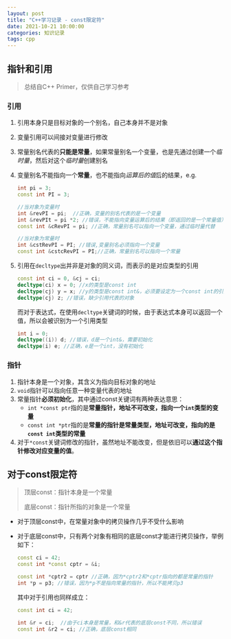 ```yaml
---
layout: post
title: "C++学习记录 - const限定符"
date: 2021-10-21 10:00:00
categories: 知识记录
tags: cpp
---
```


## 指针和引用

> 总结自C++ Primer，仅供自己学习参考

### 引用

1. 引用本身只是目标对象的一个别名，自己本身并不是对象

2. 变量引用可以间接对变量进行修改

3. 常量别名代表的**只能是常量**，如果常量别名一个变量，也是先通过创建一个*临时量*，然后对这个*临时量*创建别名

4. 变量别名不能指向一个**常量**，也不能指向*运算后的值*后的结果，e.g.

   ```c++
   int pi = 3;
   const int PI = 3;
   
   //当对象为变量时
   int &revPI = pi;  //正确，变量的别名代表的是一个变量
   int &revPIt = pi *2; //错误，不能指向变量运算后的结果（即返回的是一个常量值）
   const int &cRevPI = pi; //正确，常量别名可以指向一个变量，通过临时量代替
   
   //当对象为常量时
   int &cstRevPI = PI; //错误,变量别名必须指向一个变量
   const int &cstcRevPI = PI;//正确，常量别名可以指向一个常量
   ```

5. 引用在`decltype`出并非是对象的同义词，而表示的是对应类型的引用

    ```c++
    const int ci = 0, &cj = ci;
    decltype(ci) x = 0; //x的类型是const int
    decltype(cj) y = x; //y的类型是const int&，必须要设定为一个const int的引用
    decltype(cj) z; //错误，缺少引用代表的对象
    ```

    而对于表达式，在使用`decltype`关键词的时候，由于表达式本身可以返回一个值，所以会被识别为一个引用类型

    ```c++
    int i = 0;
    decltype((i)) d; //错误，d是一个int&，需要初始化
    decltype(i) e; //正确，e是一个int，没有初始化
    ```

### 指针

1. 指针本身是一个对象，其含义为指向目标对象的地址
2. `void`指针可以指向任意一种变量代表的地址
3. 常量指针**必须初始化**，其中通过const关键词有两种表达意思：
   * `int *const ptr`指的是**常量指针，地址不可改变，指向一个`int`类型的变量**
   * `const int *ptr`指的是**常量的指针是常量类型，地址可改变，指向的是`const int`类型的常量**
4. 对于`*const`关键词修改的指针，虽然地址不能改变，但是依旧可以**通过这个指针修改对应变量的值**。

## 对于const限定符

> 顶层const：指针本身是一个常量
>
> 底层const：指针所指的对象是一个常量

* 对于顶层const中，在常量对象中的拷贝操作几乎不受什么影响

* 对于底层const中，只有两个对象有相同的底层const才能进行拷贝操作，举例如下：

  ```c++
  const ci = 42;
  const int *const cptr = &i;
  
  const int *cptr2 = cptr //正确，因为*cptr2和*cptr指向的都是常量的指针
  int *p = p3; //错误，因为*p不是指向常量的指针，所以不能拷贝p3
  ```

  其中对于引用也同样成立：

  ```c++
  const int ci = 42;
  
  int &r = ci;  //由于ci本身是常量，和&r代表的底层const不同，所以错误
  const int &r2 = ci; //正确，底层const相同
  ```
